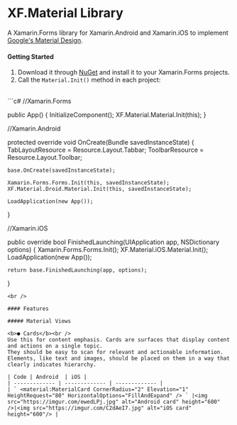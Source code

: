 
# XF.Material Library
A Xamarin.Forms library for Xamarin.Android and Xamarin.iOS to implement [Google's Material Design](https://material.io/design).

#### Getting Started
1. Download it through [NuGet](https://www.nuget.org/packages/XF.Material) and install it to your Xamarin.Forms projects.
2. Call the `Material.Init()` method in each project:
<br />
```c#
//Xamarin.Forms

public App()
{
    InitializeComponent();
    XF.Material.Material.Init(this);
}

//Xamarin.Android

protected override void OnCreate(Bundle savedInstanceState)
{
    TabLayoutResource = Resource.Layout.Tabbar;
    ToolbarResource = Resource.Layout.Toolbar;

    base.OnCreate(savedInstanceState);

    Xamarin.Forms.Forms.Init(this, savedInstanceState);
    XF.Material.Droid.Material.Init(this, savedInstanceState);

    LoadApplication(new App());
}

//Xamarin.iOS

public override bool FinishedLaunching(UIApplication app, NSDictionary options)
{
    Xamarin.Forms.Forms.Init();
    XF.Material.iOS.Material.Init();
    LoadApplication(new App());

    return base.FinishedLaunching(app, options);
}

```
<br />

#### Features

##### Material Views

<b>● Cards</b><br />
Use this for content emphasis. Cards are surfaces that display content and actions on a single topic.
They should be easy to scan for relevant and actionable information. Elements, like text and images, should be placed on them in a way that clearly indicates hierarchy.

| Code | Android  | iOS |
| ------------- | ------------- | ------------- |
| ` <material:MaterialCard CornerRadius="2" Elevation="1" HeightRequest="80" HorizontalOptions="FillAndExpand" /> ` |<img src="https://imgur.com/ewedLPj.jpg" alt="Android card" height="600" />|<img src="https://imgur.com/C2dAeI7.jpg" alt="iOS card" height="600"/> |
